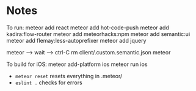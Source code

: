 # Notes

To run:
meteor add react
meteor add hot-code-push
meteor add kadira:flow-router
meteor add meteorhacks:npm
meteor add semantic:ui
meteor add flemay:less-autoprefixer
meteor add jquery

meteor –> wait –> ctrl-C
rm client/.custom.semantic.json
meteor

To build for iOS:
meteor add-platform ios
meteor run ios

* `meteor reset` resets everything in .meteor/ 
* `eslint .` checks for errors
